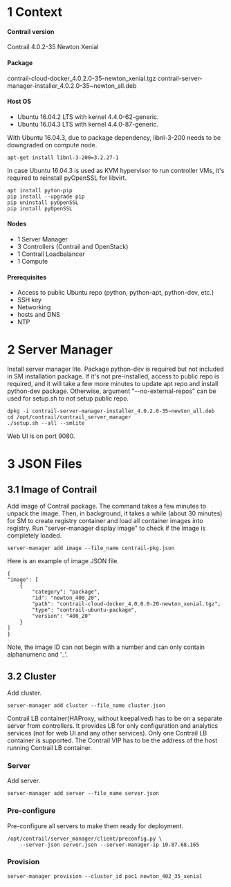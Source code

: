 
# 1 Context

#### Contrail version
Contrail 4.0.2-35 Newton Xenial

#### Package
contrail-cloud-docker_4.0.2.0-35-newton_xenial.tgz
contrail-server-manager-installer_4.0.2.0-35~newton_all.deb

#### Host OS
* Ubuntu 16.04.2 LTS with kernel 4.4.0-62-generic.
* Ubuntu 16.04.3 LTS with kernel 4.4.0-87-generic.

With Ubuntu 16.04.3, due to package dependency, libnl-3-200 needs to be downgraded on compute node.
```
apt-get install libnl-3-200=3.2.27-1
```

In case Ubuntu 16.04.3 is used as KVM hypervisor to run controller VMs, it's required to reinstall pyOpenSSL for libvirt.
```
apt install pyton-pip
pip install --upgrade pip
pip uninstall pyOpenSSL
pip install pyOpenSSL
```

#### Nodes
* 1 Server Manager
* 3 Controllers (Contrail and OpenStack)
* 1 Contrail Loadbalancer
* 1 Compute

#### Prerequisites
* Access to public Ubuntu repo (python, python-apt, python-dev, etc.)
* SSH key
* Networking
* hosts and DNS
* NTP


# 2 Server Manager

Install server manager lite. Package python-dev is required but not included in SM installation package. If it's not pre-installed, access to public repo is required, and it will take a few more minutes to update apt repo and install python-dev package. Otherwise, argument "--no-external-repos" can be used for setup.sh to not setup public repo.
```
dpkg -i contrail-server-manager-installer_4.0.2.0-35~newton_all.deb
cd /opt/contrail/contrail_server_manager
./setup.sh --all --smlite
```
Web UI is on port 9080.


# 3 JSON Files

## 3.1 Image of Contrail

Add image of Contrail package. The command takes a few minutes to unpack the image. Then, in background, it takes a while (about 30 minutes) for SM to create registry container and load all container images into registry. Run "server-manager display image" to check if the image is completely loaded.
```
server-manager add image --file_name contrail-pkg.json
```

Here is an example of image JSON file.
```
{
"image": [
    {
        "category": "package",
        "id": "newton_400_20",
        "path": "contrail-cloud-docker_4.0.0.0-20-newton_xenial.tgz",
        "type": "contrail-ubuntu-package",
        "version": "400_20"
    }
]
}
```
Note, the image ID can not begin with a number and can only contain alphanumeric and '_'.


## 3.2 Cluster

Add cluster.
```
server-manager add cluster --file_name cluster.json
```

Contrail LB container(HAProxy, without keepalived) has to be on a separate server from controllers. It provides LB for only configuration and analytics services (not for web UI and any other services). Only one Contrail LB container is supported. The Contrail VIP has to be the address of the host running Contrail LB container.


### Server
Add server.
```
server-manager add server --file_name server.json
```


### Pre-configure
Pre-configure all servers to make them ready for deployment.
```
/opt/contrail/server_manager/client/preconfig.py \
    --server-json server.json --server-manager-ip 10.87.68.165
```


### Provision

```
server-manager provision --cluster_id poc1 newton_402_35_xenial
```


